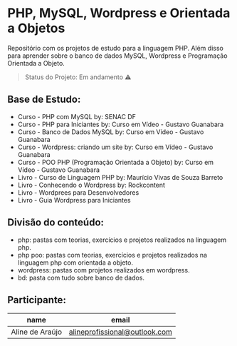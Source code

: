 # PHP, MySQL, Wordpress e Orientada a Objetos

Repositório com os projetos de estudo para a linguagem PHP. Além disso para aprender sobre o banco de dados MySQL, Wordpress e Programação Orientada a Objeto.

> Status do Projeto: Em andamento :warning:

## Base de Estudo:

- Curso - PHP com MySQL by: SENAC DF
- Curso - PHP para Iniciantes by: Curso em Vídeo - Gustavo Guanabara
- Curso - Banco de Dados MySQL by: Curso em Vídeo - Gustavo Guanabara
- Curso - Wordpress: criando um site by: Curso em Vídeo - Gustavo Guanabara
- Curso - POO PHP (Programação Orientada a Objeto) by: Curso em Vídeo - Gustavo Guanabara
- Livro - Curso de Linguagem PHP by: Maurício Vivas de Souza Barreto
- Livro - Conhecendo o Wordpress by: Rockcontent
- Livro - Wordprees para Desenvolvedores
- Livro - Guia Wordpress para Iniciantes

## Divisão do conteúdo:

- php: pastas com teorias, exercícios e projetos realizados na linguagem php.
- php poo: pastas com teorias, exercícios e projetos realizados na linguagem php com orientada a objeto.
- wordpress: pastas com projetos realizados em wordpress.
- bd: pasta com tudo sobre banco de dados.

## Participante:

|name|email|
| --- | --- |
|Aline de Araújo|alineprofissional@outlook.com|
